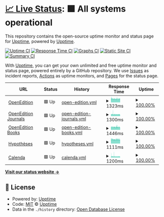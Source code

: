 # [📈 Live Status](https://upptime.github.io/upptime): <!--live status--> **🟩 All systems operational**

This repository contains the open-source uptime monitor and status page for [Upptime](https://upptime.js.org), powered by [Upptime](https://github.com/upptime/upptime).

[![Uptime CI](https://github.com/bcenou/OEStatus/workflows/Uptime%20CI/badge.svg)](https://github.com/bcenou/OEStatus/actions?query=workflow%3A%22Uptime+CI%22)
[![Response Time CI](https://github.com/bcenou/OEStatus/workflows/Response%20Time%20CI/badge.svg)](https://github.com/bcenou/OEStatus/actions?query=workflow%3A%22Response+Time+CI%22)
[![Graphs CI](https://github.com/bcenou/OEStatus/workflows/Graphs%20CI/badge.svg)](https://github.com/bcenou/OEStatus/actions?query=workflow%3A%22Graphs+CI%22)
[![Static Site CI](https://github.com/bcenou/OEStatus/workflows/Static%20Site%20CI/badge.svg)](https://github.com/bcenou/OEStatus/actions?query=workflow%3A%22Static+Site+CI%22)
[![Summary CI](https://github.com/bcenou/OEStatus/workflows/Summary%20CI/badge.svg)](https://github.com/bcenou/OEStatus/actions?query=workflow%3A%22Summary+CI%22)

With [Upptime](https://upptime.js.org), you can get your own unlimited and free uptime monitor and status page, powered entirely by a GitHub repository. We use [Issues](https://github.com/upptime/upptime/issues) as incident reports, [Actions](https://github.com/bcenou/OEStatus/actions) as uptime monitors, and [Pages](https://upptime.github.io/upptime) for the status page.

<!--start: status pages-->
<!-- This summary is generated by Upptime (https://github.com/upptime/upptime) -->
<!-- Do not edit this manually, your changes will be overwritten -->
<!-- prettier-ignore -->
| URL | Status | History | Response Time | Uptime |
| --- | ------ | ------- | ------------- | ------ |
| <img alt="" src="https://www.openedition.org/favicon.png" height="13"> [OpenEdition](https://www.openedition.org) | 🟩 Up | [open-edition.yml](https://github.com/OpenEdition/OEStatus/commits/HEAD/history/open-edition.yml) | <details><summary><img alt="Response time graph" src="./graphs/open-edition/response-time-week.png" height="20"> 1323ms</summary><br><a href="https://OpenEdition.github.io/OEStatus/history/open-edition"><img alt="Response time 1299" src="https://img.shields.io/endpoint?url=https%3A%2F%2Fraw.githubusercontent.com%2FOpenEdition%2FOEStatus%2FHEAD%2Fapi%2Fopen-edition%2Fresponse-time.json"></a><br><a href="https://OpenEdition.github.io/OEStatus/history/open-edition"><img alt="24-hour response time 1280" src="https://img.shields.io/endpoint?url=https%3A%2F%2Fraw.githubusercontent.com%2FOpenEdition%2FOEStatus%2FHEAD%2Fapi%2Fopen-edition%2Fresponse-time-day.json"></a><br><a href="https://OpenEdition.github.io/OEStatus/history/open-edition"><img alt="7-day response time 1323" src="https://img.shields.io/endpoint?url=https%3A%2F%2Fraw.githubusercontent.com%2FOpenEdition%2FOEStatus%2FHEAD%2Fapi%2Fopen-edition%2Fresponse-time-week.json"></a><br><a href="https://OpenEdition.github.io/OEStatus/history/open-edition"><img alt="30-day response time 1340" src="https://img.shields.io/endpoint?url=https%3A%2F%2Fraw.githubusercontent.com%2FOpenEdition%2FOEStatus%2FHEAD%2Fapi%2Fopen-edition%2Fresponse-time-month.json"></a><br><a href="https://OpenEdition.github.io/OEStatus/history/open-edition"><img alt="1-year response time 1300" src="https://img.shields.io/endpoint?url=https%3A%2F%2Fraw.githubusercontent.com%2FOpenEdition%2FOEStatus%2FHEAD%2Fapi%2Fopen-edition%2Fresponse-time-year.json"></a></details> | <details><summary><a href="https://OpenEdition.github.io/OEStatus/history/open-edition">100.00%</a></summary><a href="https://OpenEdition.github.io/OEStatus/history/open-edition"><img alt="All-time uptime 99.94%" src="https://img.shields.io/endpoint?url=https%3A%2F%2Fraw.githubusercontent.com%2FOpenEdition%2FOEStatus%2FHEAD%2Fapi%2Fopen-edition%2Fuptime.json"></a><br><a href="https://OpenEdition.github.io/OEStatus/history/open-edition"><img alt="24-hour uptime 100.00%" src="https://img.shields.io/endpoint?url=https%3A%2F%2Fraw.githubusercontent.com%2FOpenEdition%2FOEStatus%2FHEAD%2Fapi%2Fopen-edition%2Fuptime-day.json"></a><br><a href="https://OpenEdition.github.io/OEStatus/history/open-edition"><img alt="7-day uptime 100.00%" src="https://img.shields.io/endpoint?url=https%3A%2F%2Fraw.githubusercontent.com%2FOpenEdition%2FOEStatus%2FHEAD%2Fapi%2Fopen-edition%2Fuptime-week.json"></a><br><a href="https://OpenEdition.github.io/OEStatus/history/open-edition"><img alt="30-day uptime 100.00%" src="https://img.shields.io/endpoint?url=https%3A%2F%2Fraw.githubusercontent.com%2FOpenEdition%2FOEStatus%2FHEAD%2Fapi%2Fopen-edition%2Fuptime-month.json"></a><br><a href="https://OpenEdition.github.io/OEStatus/history/open-edition"><img alt="1-year uptime 99.93%" src="https://img.shields.io/endpoint?url=https%3A%2F%2Fraw.githubusercontent.com%2FOpenEdition%2FOEStatus%2FHEAD%2Fapi%2Fopen-edition%2Fuptime-year.json"></a></details>
| <img alt="" src="https://static-origin.openedition.org/journals/images/favicon.png" height="13"> [OpenEdition Journals](https://journals.openedition.org) | 🟩 Up | [open-edition-journals.yml](https://github.com/OpenEdition/OEStatus/commits/HEAD/history/open-edition-journals.yml) | <details><summary><img alt="Response time graph" src="./graphs/open-edition-journals/response-time-week.png" height="20"> 1300ms</summary><br><a href="https://OpenEdition.github.io/OEStatus/history/open-edition-journals"><img alt="Response time 1240" src="https://img.shields.io/endpoint?url=https%3A%2F%2Fraw.githubusercontent.com%2FOpenEdition%2FOEStatus%2FHEAD%2Fapi%2Fopen-edition-journals%2Fresponse-time.json"></a><br><a href="https://OpenEdition.github.io/OEStatus/history/open-edition-journals"><img alt="24-hour response time 1231" src="https://img.shields.io/endpoint?url=https%3A%2F%2Fraw.githubusercontent.com%2FOpenEdition%2FOEStatus%2FHEAD%2Fapi%2Fopen-edition-journals%2Fresponse-time-day.json"></a><br><a href="https://OpenEdition.github.io/OEStatus/history/open-edition-journals"><img alt="7-day response time 1300" src="https://img.shields.io/endpoint?url=https%3A%2F%2Fraw.githubusercontent.com%2FOpenEdition%2FOEStatus%2FHEAD%2Fapi%2Fopen-edition-journals%2Fresponse-time-week.json"></a><br><a href="https://OpenEdition.github.io/OEStatus/history/open-edition-journals"><img alt="30-day response time 1310" src="https://img.shields.io/endpoint?url=https%3A%2F%2Fraw.githubusercontent.com%2FOpenEdition%2FOEStatus%2FHEAD%2Fapi%2Fopen-edition-journals%2Fresponse-time-month.json"></a><br><a href="https://OpenEdition.github.io/OEStatus/history/open-edition-journals"><img alt="1-year response time 1242" src="https://img.shields.io/endpoint?url=https%3A%2F%2Fraw.githubusercontent.com%2FOpenEdition%2FOEStatus%2FHEAD%2Fapi%2Fopen-edition-journals%2Fresponse-time-year.json"></a></details> | <details><summary><a href="https://OpenEdition.github.io/OEStatus/history/open-edition-journals">100.00%</a></summary><a href="https://OpenEdition.github.io/OEStatus/history/open-edition-journals"><img alt="All-time uptime 99.95%" src="https://img.shields.io/endpoint?url=https%3A%2F%2Fraw.githubusercontent.com%2FOpenEdition%2FOEStatus%2FHEAD%2Fapi%2Fopen-edition-journals%2Fuptime.json"></a><br><a href="https://OpenEdition.github.io/OEStatus/history/open-edition-journals"><img alt="24-hour uptime 100.00%" src="https://img.shields.io/endpoint?url=https%3A%2F%2Fraw.githubusercontent.com%2FOpenEdition%2FOEStatus%2FHEAD%2Fapi%2Fopen-edition-journals%2Fuptime-day.json"></a><br><a href="https://OpenEdition.github.io/OEStatus/history/open-edition-journals"><img alt="7-day uptime 100.00%" src="https://img.shields.io/endpoint?url=https%3A%2F%2Fraw.githubusercontent.com%2FOpenEdition%2FOEStatus%2FHEAD%2Fapi%2Fopen-edition-journals%2Fuptime-week.json"></a><br><a href="https://OpenEdition.github.io/OEStatus/history/open-edition-journals"><img alt="30-day uptime 100.00%" src="https://img.shields.io/endpoint?url=https%3A%2F%2Fraw.githubusercontent.com%2FOpenEdition%2FOEStatus%2FHEAD%2Fapi%2Fopen-edition-journals%2Fuptime-month.json"></a><br><a href="https://OpenEdition.github.io/OEStatus/history/open-edition-journals"><img alt="1-year uptime 99.93%" src="https://img.shields.io/endpoint?url=https%3A%2F%2Fraw.githubusercontent.com%2FOpenEdition%2FOEStatus%2FHEAD%2Fapi%2Fopen-edition-journals%2Fuptime-year.json"></a></details>
| <img alt="" src="https://static.openedition.org/books/images/favicon.ico" height="13"> [OpenEdition Books](https://books.openedition.org) | 🟩 Up | [open-edition-books.yml](https://github.com/OpenEdition/OEStatus/commits/HEAD/history/open-edition-books.yml) | <details><summary><img alt="Response time graph" src="./graphs/open-edition-books/response-time-week.png" height="20"> 1446ms</summary><br><a href="https://OpenEdition.github.io/OEStatus/history/open-edition-books"><img alt="Response time 1469" src="https://img.shields.io/endpoint?url=https%3A%2F%2Fraw.githubusercontent.com%2FOpenEdition%2FOEStatus%2FHEAD%2Fapi%2Fopen-edition-books%2Fresponse-time.json"></a><br><a href="https://OpenEdition.github.io/OEStatus/history/open-edition-books"><img alt="24-hour response time 1379" src="https://img.shields.io/endpoint?url=https%3A%2F%2Fraw.githubusercontent.com%2FOpenEdition%2FOEStatus%2FHEAD%2Fapi%2Fopen-edition-books%2Fresponse-time-day.json"></a><br><a href="https://OpenEdition.github.io/OEStatus/history/open-edition-books"><img alt="7-day response time 1446" src="https://img.shields.io/endpoint?url=https%3A%2F%2Fraw.githubusercontent.com%2FOpenEdition%2FOEStatus%2FHEAD%2Fapi%2Fopen-edition-books%2Fresponse-time-week.json"></a><br><a href="https://OpenEdition.github.io/OEStatus/history/open-edition-books"><img alt="30-day response time 2068" src="https://img.shields.io/endpoint?url=https%3A%2F%2Fraw.githubusercontent.com%2FOpenEdition%2FOEStatus%2FHEAD%2Fapi%2Fopen-edition-books%2Fresponse-time-month.json"></a><br><a href="https://OpenEdition.github.io/OEStatus/history/open-edition-books"><img alt="1-year response time 1471" src="https://img.shields.io/endpoint?url=https%3A%2F%2Fraw.githubusercontent.com%2FOpenEdition%2FOEStatus%2FHEAD%2Fapi%2Fopen-edition-books%2Fresponse-time-year.json"></a></details> | <details><summary><a href="https://OpenEdition.github.io/OEStatus/history/open-edition-books">100.00%</a></summary><a href="https://OpenEdition.github.io/OEStatus/history/open-edition-books"><img alt="All-time uptime 99.93%" src="https://img.shields.io/endpoint?url=https%3A%2F%2Fraw.githubusercontent.com%2FOpenEdition%2FOEStatus%2FHEAD%2Fapi%2Fopen-edition-books%2Fuptime.json"></a><br><a href="https://OpenEdition.github.io/OEStatus/history/open-edition-books"><img alt="24-hour uptime 100.00%" src="https://img.shields.io/endpoint?url=https%3A%2F%2Fraw.githubusercontent.com%2FOpenEdition%2FOEStatus%2FHEAD%2Fapi%2Fopen-edition-books%2Fuptime-day.json"></a><br><a href="https://OpenEdition.github.io/OEStatus/history/open-edition-books"><img alt="7-day uptime 100.00%" src="https://img.shields.io/endpoint?url=https%3A%2F%2Fraw.githubusercontent.com%2FOpenEdition%2FOEStatus%2FHEAD%2Fapi%2Fopen-edition-books%2Fuptime-week.json"></a><br><a href="https://OpenEdition.github.io/OEStatus/history/open-edition-books"><img alt="30-day uptime 99.96%" src="https://img.shields.io/endpoint?url=https%3A%2F%2Fraw.githubusercontent.com%2FOpenEdition%2FOEStatus%2FHEAD%2Fapi%2Fopen-edition-books%2Fuptime-month.json"></a><br><a href="https://OpenEdition.github.io/OEStatus/history/open-edition-books"><img alt="1-year uptime 99.92%" src="https://img.shields.io/endpoint?url=https%3A%2F%2Fraw.githubusercontent.com%2FOpenEdition%2FOEStatus%2FHEAD%2Fapi%2Fopen-edition-books%2Fuptime-year.json"></a></details>
| <img alt="" src="https://hypotheses.org/wp-content/cleo-commons/images/favicon.png" height="13"> [Hypothèses](https://hypotheses.org) | 🟩 Up | [hypotheses.yml](https://github.com/OpenEdition/OEStatus/commits/HEAD/history/hypotheses.yml) | <details><summary><img alt="Response time graph" src="./graphs/hypotheses/response-time-week.png" height="20"> 1111ms</summary><br><a href="https://OpenEdition.github.io/OEStatus/history/hypotheses"><img alt="Response time 1149" src="https://img.shields.io/endpoint?url=https%3A%2F%2Fraw.githubusercontent.com%2FOpenEdition%2FOEStatus%2FHEAD%2Fapi%2Fhypotheses%2Fresponse-time.json"></a><br><a href="https://OpenEdition.github.io/OEStatus/history/hypotheses"><img alt="24-hour response time 1058" src="https://img.shields.io/endpoint?url=https%3A%2F%2Fraw.githubusercontent.com%2FOpenEdition%2FOEStatus%2FHEAD%2Fapi%2Fhypotheses%2Fresponse-time-day.json"></a><br><a href="https://OpenEdition.github.io/OEStatus/history/hypotheses"><img alt="7-day response time 1111" src="https://img.shields.io/endpoint?url=https%3A%2F%2Fraw.githubusercontent.com%2FOpenEdition%2FOEStatus%2FHEAD%2Fapi%2Fhypotheses%2Fresponse-time-week.json"></a><br><a href="https://OpenEdition.github.io/OEStatus/history/hypotheses"><img alt="30-day response time 1171" src="https://img.shields.io/endpoint?url=https%3A%2F%2Fraw.githubusercontent.com%2FOpenEdition%2FOEStatus%2FHEAD%2Fapi%2Fhypotheses%2Fresponse-time-month.json"></a><br><a href="https://OpenEdition.github.io/OEStatus/history/hypotheses"><img alt="1-year response time 1152" src="https://img.shields.io/endpoint?url=https%3A%2F%2Fraw.githubusercontent.com%2FOpenEdition%2FOEStatus%2FHEAD%2Fapi%2Fhypotheses%2Fresponse-time-year.json"></a></details> | <details><summary><a href="https://OpenEdition.github.io/OEStatus/history/hypotheses">100.00%</a></summary><a href="https://OpenEdition.github.io/OEStatus/history/hypotheses"><img alt="All-time uptime 99.72%" src="https://img.shields.io/endpoint?url=https%3A%2F%2Fraw.githubusercontent.com%2FOpenEdition%2FOEStatus%2FHEAD%2Fapi%2Fhypotheses%2Fuptime.json"></a><br><a href="https://OpenEdition.github.io/OEStatus/history/hypotheses"><img alt="24-hour uptime 100.00%" src="https://img.shields.io/endpoint?url=https%3A%2F%2Fraw.githubusercontent.com%2FOpenEdition%2FOEStatus%2FHEAD%2Fapi%2Fhypotheses%2Fuptime-day.json"></a><br><a href="https://OpenEdition.github.io/OEStatus/history/hypotheses"><img alt="7-day uptime 100.00%" src="https://img.shields.io/endpoint?url=https%3A%2F%2Fraw.githubusercontent.com%2FOpenEdition%2FOEStatus%2FHEAD%2Fapi%2Fhypotheses%2Fuptime-week.json"></a><br><a href="https://OpenEdition.github.io/OEStatus/history/hypotheses"><img alt="30-day uptime 100.00%" src="https://img.shields.io/endpoint?url=https%3A%2F%2Fraw.githubusercontent.com%2FOpenEdition%2FOEStatus%2FHEAD%2Fapi%2Fhypotheses%2Fuptime-month.json"></a><br><a href="https://OpenEdition.github.io/OEStatus/history/hypotheses"><img alt="1-year uptime 99.87%" src="https://img.shields.io/endpoint?url=https%3A%2F%2Fraw.githubusercontent.com%2FOpenEdition%2FOEStatus%2FHEAD%2Fapi%2Fhypotheses%2Fuptime-year.json"></a></details>
| <img alt="" src="https://calenda.org/favicon.ico" height="13"> [Calenda](https://calenda.org) | 🟩 Up | [calenda.yml](https://github.com/OpenEdition/OEStatus/commits/HEAD/history/calenda.yml) | <details><summary><img alt="Response time graph" src="./graphs/calenda/response-time-week.png" height="20"> 1200ms</summary><br><a href="https://OpenEdition.github.io/OEStatus/history/calenda"><img alt="Response time 1194" src="https://img.shields.io/endpoint?url=https%3A%2F%2Fraw.githubusercontent.com%2FOpenEdition%2FOEStatus%2FHEAD%2Fapi%2Fcalenda%2Fresponse-time.json"></a><br><a href="https://OpenEdition.github.io/OEStatus/history/calenda"><img alt="24-hour response time 1099" src="https://img.shields.io/endpoint?url=https%3A%2F%2Fraw.githubusercontent.com%2FOpenEdition%2FOEStatus%2FHEAD%2Fapi%2Fcalenda%2Fresponse-time-day.json"></a><br><a href="https://OpenEdition.github.io/OEStatus/history/calenda"><img alt="7-day response time 1200" src="https://img.shields.io/endpoint?url=https%3A%2F%2Fraw.githubusercontent.com%2FOpenEdition%2FOEStatus%2FHEAD%2Fapi%2Fcalenda%2Fresponse-time-week.json"></a><br><a href="https://OpenEdition.github.io/OEStatus/history/calenda"><img alt="30-day response time 1179" src="https://img.shields.io/endpoint?url=https%3A%2F%2Fraw.githubusercontent.com%2FOpenEdition%2FOEStatus%2FHEAD%2Fapi%2Fcalenda%2Fresponse-time-month.json"></a><br><a href="https://OpenEdition.github.io/OEStatus/history/calenda"><img alt="1-year response time 1194" src="https://img.shields.io/endpoint?url=https%3A%2F%2Fraw.githubusercontent.com%2FOpenEdition%2FOEStatus%2FHEAD%2Fapi%2Fcalenda%2Fresponse-time-year.json"></a></details> | <details><summary><a href="https://OpenEdition.github.io/OEStatus/history/calenda">100.00%</a></summary><a href="https://OpenEdition.github.io/OEStatus/history/calenda"><img alt="All-time uptime 99.82%" src="https://img.shields.io/endpoint?url=https%3A%2F%2Fraw.githubusercontent.com%2FOpenEdition%2FOEStatus%2FHEAD%2Fapi%2Fcalenda%2Fuptime.json"></a><br><a href="https://OpenEdition.github.io/OEStatus/history/calenda"><img alt="24-hour uptime 100.00%" src="https://img.shields.io/endpoint?url=https%3A%2F%2Fraw.githubusercontent.com%2FOpenEdition%2FOEStatus%2FHEAD%2Fapi%2Fcalenda%2Fuptime-day.json"></a><br><a href="https://OpenEdition.github.io/OEStatus/history/calenda"><img alt="7-day uptime 100.00%" src="https://img.shields.io/endpoint?url=https%3A%2F%2Fraw.githubusercontent.com%2FOpenEdition%2FOEStatus%2FHEAD%2Fapi%2Fcalenda%2Fuptime-week.json"></a><br><a href="https://OpenEdition.github.io/OEStatus/history/calenda"><img alt="30-day uptime 100.00%" src="https://img.shields.io/endpoint?url=https%3A%2F%2Fraw.githubusercontent.com%2FOpenEdition%2FOEStatus%2FHEAD%2Fapi%2Fcalenda%2Fuptime-month.json"></a><br><a href="https://OpenEdition.github.io/OEStatus/history/calenda"><img alt="1-year uptime 99.93%" src="https://img.shields.io/endpoint?url=https%3A%2F%2Fraw.githubusercontent.com%2FOpenEdition%2FOEStatus%2FHEAD%2Fapi%2Fcalenda%2Fuptime-year.json"></a></details>

<!--end: status pages-->

[**Visit our status website →**](https://upptime.github.io/upptime)

## 📄 License

- Powered by: [Upptime](https://github.com/upptime/upptime)
- Code: [MIT](./LICENSE) © [Upptime](https://upptime.js.org)
- Data in the `./history` directory: [Open Database License](https://opendatacommons.org/licenses/odbl/1-0/)
